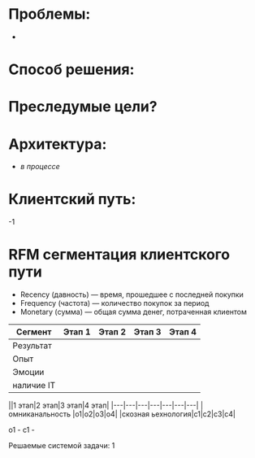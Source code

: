 # Проблемы: 
- 

# Способ решения: 

# Преследумые цели?

# Архитектура:
- *в процессе*

# Клиентский путь:
-1 

# RFM сегментация клиентского пути
- Recency (давность) — время, прошедшее с последней покупки
- Frequency (частота) — количество покупок за период
- Monetary (сумма) — общая сумма денег, потраченная клиентом

  
| Сегмент   | Этап 1 | Этап 2 | Этап 3 | Этап 4 | 
|---        |---     |---     |---     |---     |
|Результат  | |||||
|Опыт       | |||||
|Эмоции     | |||||
|наличие IT | |||||

||1 этап|2 этап|3 этап|4 этап|
|---|---|---|---|---|---|---|
|омниканальность   |o1|o2|o3|o4|
|скозная ьехнология|c1|c2|c3|c4|

о1 - 
с1 - 

Решаемые системой задачи:
1
